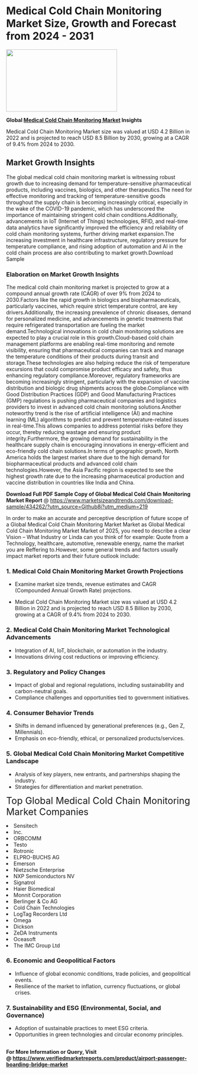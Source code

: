 <H1>Medical Cold Chain Monitoring Market Size, Growth and Forecast from 2024 - 2031</H1><img class="aligncenter size-medium wp-image-584254" src="https://thirdeyenews.in/wp-content/uploads/2024/09/Global-Market-Research-300x168.jpeg" alt="" width="300" height="168" /><p><strong>Global&nbsp;<a href="https://www.marketsizeandtrends.com/download-sample/434262/?utm_source=Github8j?utm_medium=219">Medical Cold Chain Monitoring Market</a> Insights</strong></p><p>Medical Cold Chain Monitoring Market size was valued at USD 4.2 Billion in 2022 and is projected to reach USD 8.5 Billion by 2030, growing at a CAGR of 9.4% from 2024 to 2030.</p><p><h2>Market Growth Insights</h2> The global medical cold chain monitoring market is witnessing robust growth due to increasing demand for temperature-sensitive pharmaceutical products, including vaccines, biologics, and other therapeutics.The need for effective monitoring and tracking of temperature-sensitive goods throughout the supply chain is becoming increasingly critical, especially in the wake of the COVID-19 pandemic, which has underscored the importance of maintaining stringent cold chain conditions.Additionally, advancements in IoT (Internet of Things) technologies, RFID, and real-time data analytics have significantly improved the efficiency and reliability of cold chain monitoring systems, further driving market expansion.The increasing investment in healthcare infrastructure, regulatory pressure for temperature compliance, and rising adoption of automation and AI in the cold chain process are also contributing to market growth.Download Sample <h3>Elaboration on Market Growth Insights</h3> The medical cold chain monitoring market is projected to grow at a compound annual growth rate (CAGR) of over 9% from 2024 to 2030.Factors like the rapid growth in biologics and biopharmaceuticals, particularly vaccines, which require strict temperature control, are key drivers.Additionally, the increasing prevalence of chronic diseases, demand for personalized medicine, and advancements in genetic treatments that require refrigerated transportation are fueling the market demand.Technological innovations in cold chain monitoring solutions are expected to play a crucial role in this growth.Cloud-based cold chain management platforms are enabling real-time monitoring and remote visibility, ensuring that pharmaceutical companies can track and manage the temperature conditions of their products during transit and storage.These technologies are also helping reduce the risk of temperature excursions that could compromise product efficacy and safety, thus enhancing regulatory compliance.Moreover, regulatory frameworks are becoming increasingly stringent, particularly with the expansion of vaccine distribution and biologic drug shipments across the globe.Compliance with Good Distribution Practices (GDP) and Good Manufacturing Practices (GMP) regulations is pushing pharmaceutical companies and logistics providers to invest in advanced cold chain monitoring solutions.Another noteworthy trend is the rise of artificial intelligence (AI) and machine learning (ML) algorithms to predict and prevent temperature-related issues in real-time.This allows companies to address potential risks before they occur, thereby reducing wastage and ensuring product integrity.Furthermore, the growing demand for sustainability in the healthcare supply chain is encouraging innovations in energy-efficient and eco-friendly cold chain solutions.In terms of geographic growth, North America holds the largest market share due to the high demand for biopharmaceutical products and advanced cold chain technologies.However, the Asia Pacific region is expected to see the highest growth rate due to the increasing pharmaceutical production and vaccine distribution in countries like India and China.</p><p><span class=""><strong>Download Full PDF Sample Copy of Global Medical Cold Chain Monitoring Market Report</strong> @ <a href="https://www.marketsizeandtrends.com/download-sample/434262/?utm_source=Github8j?utm_medium=219" target="_blank">https://www.marketsizeandtrends.com/download-sample/434262/?utm_source=Github8j?utm_medium=219</a></span></p><p>In order to make an accurate and perceptive description of future scope of a Global&nbsp;Medical Cold Chain Monitoring Market Market as Global&nbsp;Medical Cold Chain Monitoring Market Market of 2025, you need to describe a clear Vision &ndash; What Industry or Linda can you think of for example: Quote from a Technology, healthcare, automotive, renewable energy, name the market you are Reffering to.However, some general trends and factors usually impact market reports and their future outlook include:</p><h3>1.&nbsp;<strong>Medical Cold Chain Monitoring Market Growth Projections</strong></h3><ul><li>Examine market size trends, revenue estimates and CAGR (Compounded Annual Growth Rate) projections.</li><li><p>Medical Cold Chain Monitoring Market size was valued at USD 4.2 Billion in 2022 and is projected to reach USD 8.5 Billion by 2030, growing at a CAGR of 9.4% from 2024 to 2030.</p></li></ul><h3>2.&nbsp;<strong>Medical Cold Chain Monitoring Market Technological Advancements</strong></h3><ul><li>Integration of AI, IoT, blockchain, or automation in the industry.</li><li>Innovations driving cost reductions or improving efficiency.</li></ul><h3>3.&nbsp;<strong>Regulatory and Policy Changes</strong></h3><ul><li>Impact of global and regional regulations, including sustainability and carbon-neutral goals.</li><li>Compliance challenges and opportunities tied to government initiatives.</li></ul><h3>4.&nbsp;<strong>Consumer Behavior Trends</strong></h3><ul><li>Shifts in demand influenced by generational preferences (e.g., Gen Z, Millennials).</li><li>Emphasis on eco-friendly, ethical, or personalized products/services.</li></ul><h3>5.&nbsp;<strong>Global Medical Cold Chain Monitoring Market Competitive Landscape</strong></h3><ul><li>Analysis of key players, new entrants, and partnerships shaping the industry.</li><li>Strategies for differentiation and market penetration.</li></ul><p data-pm-slice="1 1 []"><span style="color: inherit; font-family: inherit; font-size: 25px;">Top Global Medical Cold Chain Monitoring Market Companies</span></p><div class="" data-test-id=""><p><li>Sensitech</li><li> Inc.</li><li> ORBCOMM</li><li> Testo</li><li> Rotronic</li><li> ELPRO-BUCHS AG</li><li> Emerson</li><li> Nietzsche Enterprise</li><li> NXP Semiconductors NV</li><li> Signatrol</li><li> Haier Biomedical</li><li> Monnit Corporation</li><li> Berlinger & Co AG</li><li> Cold Chain Technologies</li><li> LogTag Recorders Ltd</li><li> Omega</li><li> Dickson</li><li> ZeDA Instruments</li><li> Oceasoft</li><li> The IMC Group Ltd</li></p></div><h3>6.&nbsp;<strong>Economic and Geopolitical Factors</strong></h3><ul><li>Influence of global economic conditions, trade policies, and geopolitical events.</li><li>Resilience of the market to inflation, currency fluctuations, or global crises.</li></ul><h3>7.&nbsp;<strong>Sustainability and ESG (Environmental, Social, and Governance)</strong></h3><ul><li>Adoption of sustainable practices to meet ESG criteria.</li><li>Opportunities in green technologies and circular economy principles.</li></ul><h2><strong style="font-size: 14px;">For More Information or Query, Visit @&nbsp;</strong><a style="background-color: #ffffff; font-size: 14px;" href="https://www.marketsizeandtrends.com/report/medical-cold-chain-monitoring-market/" target="_blank">https://www.verifiedmarketreports.com/product/airport-passenger-boarding-bridge-market</a></h2>